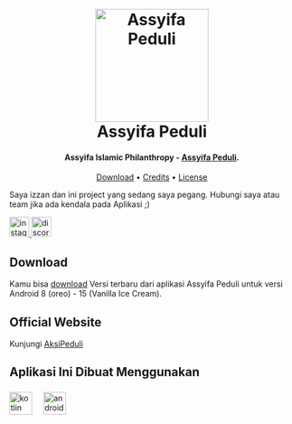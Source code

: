 
<h1 align="center">
  <br>
  <img src="https://aksipeduli.id/img/logo/Logo-LAZ-Assyifa-Peduli.webp" alt="Assyifa Peduli" width="200">
  <br>
  Assyifa Peduli
</h1>

<h4 align="center">Assyifa Islamic Philanthropy - <a href="http://electron.atom.io" target="_blank">Assyifa Peduli</a>.</h4>

<p align="center">
  <a href="https://github.com/M1Pr/Assyifa-Peduli/releases/tag/Debug">Download</a> •
  <a href="https://aksipeduli.id/">Credits</a> •
  <a href="https://aksipeduli.id/">License</a>
</p>

<div align="left">
  <p>Saya izzan dan ini project yang sedang saya pegang. Hubungi saya atau team jika ada kendala pada Aplikasi ;)</p>
  <a href="https://www.instagram.com/moch.izzan/"> <img src="https://img.shields.io/static/v1?message=Instagram&logo=instagram&label=&color=E4405F&logoColor=white&labelColor=&style=for-the-badge" height="35" alt="instagram logo"  /> </a>
  <img src="https://img.shields.io/static/v1?message=Discord&logo=discord&label=&color=7289DA&logoColor=white&labelColor=&style=for-the-badge" height="35" alt="discord logo"  />
</div>

## Download

Kamu bisa [download](https://github.com/M1Pr/Assyifa-Peduli/releases/tag/Debug) Versi terbaru dari aplikasi Assyifa Peduli untuk versi Android 8 (oreo) - 15 (Vanilla Ice Cream).

## Official Website

Kunjungi [AksiPeduli](https://aksipeduli.id/)

###

<h2 align="left">Aplikasi Ini Dibuat Menggunakan</h2>

###

<div align="left">
  <img src="https://cdn.jsdelivr.net/gh/devicons/devicon/icons/kotlin/kotlin-original.svg" height="40" alt="kotlin logo"  />
  <img width="12" />
  <img src="https://cdn.jsdelivr.net/gh/devicons/devicon/icons/androidstudio/androidstudio-original.svg" height="40" alt="androidstudio logo"  />
</div>

###
